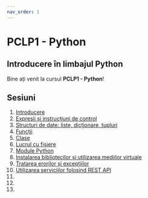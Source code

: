```yaml
---
nav_order: 1
---
```

# PCLP1 - Python

## Introducere în limbajul Python

Bine ați venit la cursul **PCLP1 - Python**!

## Sesiuni

1. [Introducere](./intro/intro.md)
1. [Expresii și instrucțiuni de control](./02-expressions/00-index.md)
1. [Structuri de date: liste, dicționare, tupluri](./mem-management/intro-to-mem.md)
1. [Funcții](./meta-intro/intro-to-meta.md)
1. [Clase](./ranges/ranges.md)
1. [Lucrul cu fișiere](./c_cpp_interop/intro.md)
1. [Module Python](./structs-classes/asc.md)
1. [Instalarea bibliotecilor și utilizarea mediilor virtuale](./advanced-meta/advanced-meta.md)
1. [Tratarea erorilor și excepțiilor](./advanced-meta/advanced-meta.md)
1. [Utilizarea serviciilor folosind REST API](./advanced-meta/advanced-meta.md)
1. [](./advanced-meta/advanced-meta.md)
1. [](./advanced-meta/advanced-meta.md)
1. [](./advanced-meta/advanced-meta.md)
